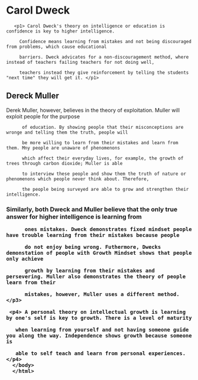 <html>

<body>    

  <h1> Carol Dweck</h1>  

       <p1> Carol Dweck's theory on intelligence or education is confidence is key to higher intelligence. 

         Confidence means learning from mistakes and not being discouraged from problems, which cause educational 

         barriers. Dweck advicates for a non-discouragement method, where instead of teachers failing teachers for not doing well, 

         teachers instead they give reinforcement by telling the students "next time" they will get it. </p1>

  <h2> Dereck Muller</h2>

  <p2> Derek Muller, however, believes in the theory of exploitation. Muller will exploit people for the purpose

          of education. By showing people that their misconceptions are wronge and telling them the truth, people will

          be more willing to learn from their mistakes and learn from them. Mny people are unaware of phenomenons

          which affect their everyday lives, for example, the growth of trees through carbon dioxide; Muller is able

          to interview these people and show them the truth of nature or phenomenons which people never think about. Therefore,

          the people being surveyed are able to grow and strengthen their intelligence.

   <h3>

  <p3> Similarly, both Dweck and Muller believe that the only true answer for higher intelligence is learning from 

          ones mistakes. Dweck demonstrates fixed mindset people have trouble learning from their mistakes because people

          do not enjoy being wrong. Futhermore, Dwecks demonstation of people with Growth Mindset shows that people only achieve

          growth by learning from their mistakes and persevering. Muller also demonstrates the theory of people learn from their

          mistakes, however, Muller uses a different method. </p3>

     <p4> A personal theory on intellectual growth is learning by one's self is key to growth. There is a level of maturity 

       when learning from yourself and not having someone guide you along the way. Independence shows growth because someone is 

       able to self teach and learn from personal experiences. </p4>
      </body>
      </html>

       

